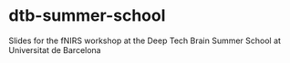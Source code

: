 # dtb-summer-school
Slides for the fNIRS workshop at the Deep Tech Brain Summer School at Universitat de Barcelona

